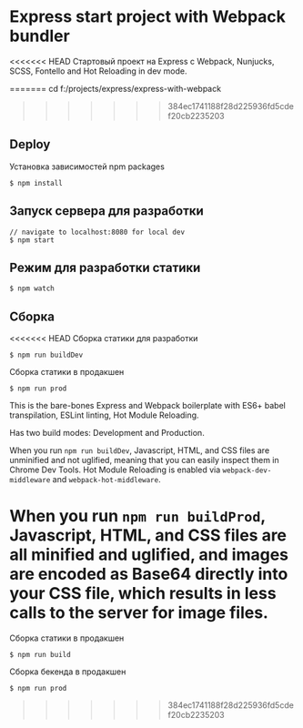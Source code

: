 Express start project with Webpack bundler
==========================================

<<<<<<< HEAD
Стартовый проект на Express c Webpack, Nunjucks, SCSS, Fontello and Hot Reloading in dev mode.

=======
cd f:/projects/express/express-with-webpack
>>>>>>> 384ec1741188f28d225936fd5cdef20cb2235203

Deploy
------

Установка зависимостей npm packages

    $ npm install

Запуск сервера для разработки
-----------------------------

    // navigate to localhost:8080 for local dev
    $ npm start

Режим для разработки статики
----------------------------

    $ npm watch

Cборка
------

<<<<<<< HEAD
Сборка статики для разработки

    $ npm run buildDev

 Сборка статики в продакшен

    $ npm run prod


This is the bare-bones Express and Webpack boilerplate with ES6+ babel transpilation, ESLint linting, Hot Module Reloading.

Has two build modes: Development and Production.

When you run `npm run buildDev`, Javascript, HTML, and CSS files are unminified and not uglified, meaning that you can easily inspect them in Chrome Dev Tools. Hot Module Reloading is enabled via `webpack-dev-middleware` and `webpack-hot-middleware`. 

When you run `npm run buildProd`, Javascript, HTML, and CSS files are all minified and uglified, and images are encoded as Base64 directly into your CSS file, which results in less calls to the server for image files.
=======
Сборка статики в продакшен

    $ npm run build

 Сборка бекенда в продакшен

    $ npm run prod
>>>>>>> 384ec1741188f28d225936fd5cdef20cb2235203
